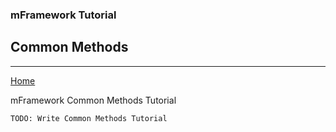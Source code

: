 ### mFramework Tutorial
## Common Methods
----

[Home](/mFramework2)

mFramework Common Methods Tutorial

    TODO: Write Common Methods Tutorial